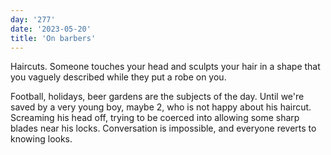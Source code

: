 ```yaml
---
day: '277'
date: '2023-05-20'
title: 'On barbers'
---
```


Haircuts. Someone touches your head and sculpts your hair in a shape that you vaguely described while they put a robe on you.

Football, holidays, beer gardens are the subjects of the day. Until we're saved by a very young boy, maybe 2, who is not happy about his haircut. Screaming his head off, trying to be coerced into allowing some sharp blades near his locks. Conversation is impossible, and everyone reverts to knowing looks.
